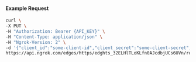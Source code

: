 <!-- Code generated for API Clients. DO NOT EDIT. -->

#### Example Request

```bash
curl \
-X PUT \
-H "Authorization: Bearer {API_KEY}" \
-H "Content-Type: application/json" \
-H "Ngrok-Version: 2" \
-d '{"client_id":"some-client-id","client_secret":"some-client-secret","enabled":true,"issuer":"https://accounts.google.com","scopes":["profile"]}' \
https://api.ngrok.com/edges/https/edghts_32ELHlTLoKLfn0AJcdbjUCs6UVn/routes/edghtsrt_32ELHqdXlPeZyxgbiMxkDN3G06h/oidc
```

